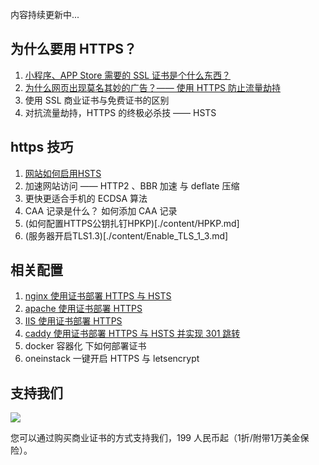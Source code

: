内容持续更新中...

## 为什么要用 HTTPS？
 
 1. [小程序、APP Store 需要的 SSL 证书是个什么东西？](./content/why-https.md)
 2. [为什么网页出现莫名其妙的广告？—— 使用 HTTPS 防止流量劫持](./content/useHTTPS.md)
 3. 使用 SSL 商业证书与免费证书的区别
 4. 对抗流量劫持，HTTPS 的终极必杀技 —— HSTS


## https 技巧

1. [网站如何启用HSTS](./content/HSTS.md)
2. 加速网站访问 —— HTTP2 、BBR 加速 与 deflate 压缩
3. 更快更适合手机的 ECDSA 算法
4. CAA 记录是什么？ 如何添加 CAA 记录
5. (如何配置HTTPS公钥扎钉HPKP)[./content/HPKP.md]
6. (服务器开启TLS1.3)[./content/Enable_TLS_1_3.md]


## 相关配置


1. [nginx 使用证书部署 HTTPS 与 HSTS](example/nginx/NginxCertificateDeployment.md)
2. [apache 使用证书部署 HTTPS](example/Apache/Apache2-xCertificateDeployment.md)
3. [IIS 使用证书部署 HTTPS](example/IIS/IIS7SSL.md)
4. [caddy 使用证书部署 HTTPS 与 HSTS 并实现 301 跳转](example/caddy/README.md)
5. docker 容器化 下如何部署证书
6. oneinstack 一键开启 HTTPS 与 letsencrypt


## 支持我们

![](https://ws1.sinaimg.cn/large/a3fc3b79gy1fu70jj4bjkj205k05kglu.jpg)

您可以通过购买商业证书的方式支持我们，199 人民币起（1折/附带1万美金保险）。
